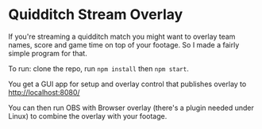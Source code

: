 # Quidditch Stream Overlay

If you're streaming a quidditch match you might want to overlay team names, score and game time on top of your footage. So I made a fairly simple program for that.

To run: clone the repo, run `npm install` then `npm start`.

You get a GUI app for setup and overlay control that publishes overlay to <http://localhost:8080/>

You can then run OBS with Browser overlay (there's a plugin needed under Linux) to combine the overlay with your footage.
